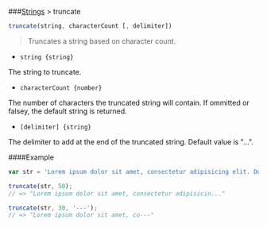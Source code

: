 ###[Strings](../) > truncate

```js
truncate(string, characterCount [, delimiter])
```

>Truncates a string based on character count.

- <code>string {string}</code>

The string to truncate.

- <code>characterCount {number}</code>

The number of characters the truncated string will contain. If ommitted or falsey, the default string is returned.

- <code>[delimiter] {string}</code>

The delimiter to add at the end of the truncated string. Default value is "...".

####Example
```js
var str = 'Lorem ipsum dolor sit amet, consectetur adipisicing elit. Dolore voluptas tempora nihil commodi laborum sit eum atque iusto temporibus, odit natus odio accusantium id, labore, possimus laboriosam. Eos, ducimus, blanditiis.';

truncate(str, 50);
// => "Lorem ipsum dolor sit amet, consectetur adipisicin..."

truncate(str, 30, '---');
// => "Lorem ipsum dolor sit amet, co---"
```